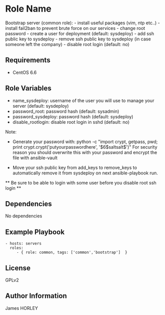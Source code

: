 Role Name
=========

Bootstrap server (common role):
	- install useful packages (vim, ntp etc..)
	- install fail2ban to prevent brute force on our services
	- change root password
	- create a user for deployment (default: sysdeploy)
	- add ssh public key to sysdeploy
	- remove ssh public key to sysdeploy (in case someone left the company)
	- disable root login (default: no)

Requirements
------------

- CentOS 6.6

Role Variables
--------------

- name_sysdeploy: username of the user you will use to manage your server (default: sysdeploy)
- password_root: password hash (default: sysadmin)
- password_sysdeploy: password hash (default: sysdeploy)
- disable_rootlogin: disable root login in sshd (default: no)

Note:
  - Generate your password with: python -c "import crypt, getpass, pwd; print crypt.crypt('putyourpasswordhere', '\$6\$saltsalt\$')"
    For security reason you should overwrite this with your password and encrypt the file with ansible-vault

  - Move your ssh public key from add_keys to remove_keys to automatically remove it from sysdeploy on next ansible-playbook run.

  ** Be sure to be able to login with some user before you disable root ssh login **

Dependencies
------------

No dependencies

Example Playbook
----------------

    - hosts: servers
      roles:
         - { role: common, tags: ['common','bootstrap']  }

License
-------

GPLv2

Author Information
------------------

James HORLEY
